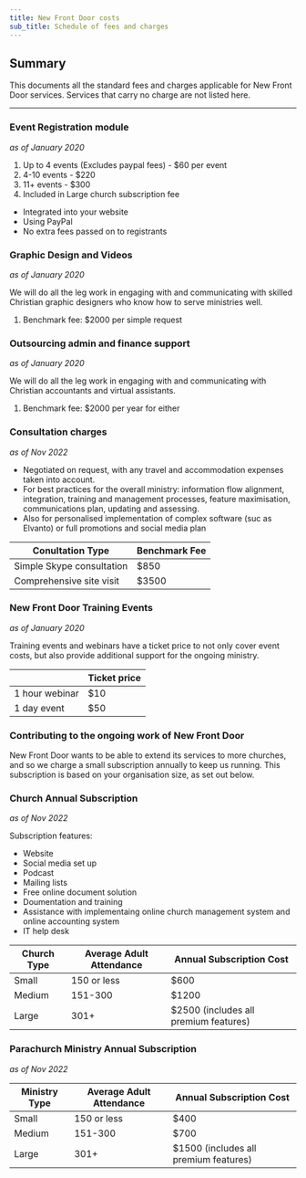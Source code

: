 ```yaml
---
title: New Front Door costs
sub_title: Schedule of fees and charges
---
```


Summary
------
This documents all the standard fees and charges applicable for New Front Door services. Services that carry no charge are not listed here.
***
### Event Registration module
*as of January 2020*

1. Up to 4 events (Excludes paypal fees) - $60 per event
2. 4-10 events - $220
3. 11+ events - $300
4. Included in Large church subscription fee

- Integrated into your website  
- Using PayPal  
- No extra fees passed on to registrants

### Graphic Design and Videos
*as of January 2020*

We will do all the leg work in engaging with and communicating with skilled Christian graphic designers who know how to serve ministries well.

1. Benchmark fee: $2000 per simple request

### Outsourcing admin and finance support
*as of January 2020*

We will do all the leg work in engaging with and communicating with Christian accountants and virtual assistants.

1. Benchmark fee: $2000 per year for either

### Consultation charges
*as of Nov 2022*

- Negotiated on request, with any travel and accommodation expenses taken into account.
- For best practices for the overall ministry: information flow alignment, integration, training and management processes, feature maximisation, communications plan, updating and assessing.
- Also for personalised implementation of complex software (suc as Elvanto) or full promotions and social media plan

Conultation Type  		  | Benchmark Fee
------------------------- | ----------------
Simple Skype consultation | $850
Comprehensive site visit  | $3500

### New Front Door Training Events
*as of January 2020*

Training events and webinars have a ticket price to not only cover event costs, but also provide additional support for the ongoing ministry.

| 	   | Ticket price
------ | ------ 
1 hour webinar | $10
1 day event	   | $50

### Contributing to the ongoing work of New Front Door

New Front Door wants to be able to extend its services to more churches, and so we charge a small subscription annually to keep us running. This subscription is based on your organisation size, as set out below.

### Church Annual Subscription
*as of Nov 2022*

Subscription features:
- Website
- Social media set up
- Podcast
- Mailing lists
- Free online document solution
- Doumentation and training
- Assistance with implementaing online church management system and online accounting system
- IT help desk

Church Type | Average Adult Attendance	| Annual Subscription Cost
----------- | ------------------------- | -----------------------
Small       | 150 or less               | $600
Medium      | 151-300                   | $1200
Large       | 301+                      | $2500 (includes all premium features)

### Parachurch Ministry Annual Subscription
*as of Nov 2022*

Ministry Type   | Average Adult Attendance	| Annual Subscription Cost
--------------- | ------------------------- | ------------------------
Small           | 150 or less               | $400
Medium          | 151-300                   | $700
Large           | 301+                      | $1500 (includes all premium features)